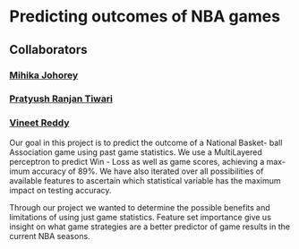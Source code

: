 # Predicting outcomes of NBA games
## Collaborators
### [Mihika Johorey](https://github.com/mihikajohorey)
### [Pratyush Ranjan Tiwari](https://github.com/PratyushRanjanTiwari)
### [Vineet Reddy](https://github.com/vineetred)

Our goal in this project is to predict the outcome of a National Basket- ball Association game using past game statistics. We use a MultiLayered perceptron to predict Win - Loss as well as game scores, achieving a max- imum accuracy of 89%. We have also iterated over all possibilities of available features to ascertain which statistical variable has the maximum impact on testing accuracy.

Through our project we wanted to determine the possible benefits and limitations of using just game statistics. Feature set importance give us insight on what game strategies are a better predictor of game results in the current NBA seasons.
